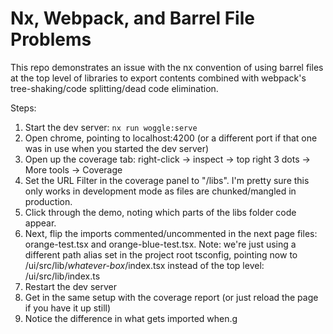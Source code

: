 # Nx, Webpack, and Barrel File Problems

This repo demonstrates an issue with the nx convention of using barrel files at the top level of libraries to export contents combined with webpack's tree-shaking/code splitting/dead code elimination.

Steps:

1. Start the dev server: `nx run woggle:serve`
2. Open chrome, pointing to localhost:4200 (or a different port if that one was in use when you started the dev server)
3. Open up the coverage tab: right-click -> inspect -> top right 3 dots -> More tools -> Coverage
4. Set the URL Filter in the coverage panel to "/libs". I'm pretty sure this only works in development mode as files are chunked/mangled in production.
5. Click through the demo, noting which parts of the libs folder code appear.
6. Next, flip the imports commented/uncommented in the next page files: orange-test.tsx and orange-blue-test.tsx. Note: we're just using a different path alias set in the project root tsconfig, pointing now to /ui/src/lib/*whatever-box*/index.tsx instead of the top level: /ui/src/lib/index.ts
7. Restart the dev server
8. Get in the same setup with the coverage report (or just reload the page if you have it up still)
9. Notice the difference in what gets imported when.g
